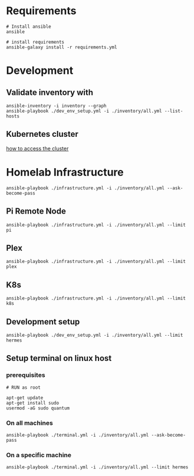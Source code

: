 # Requirements

    # Install ansible
    ansible

    # install requirements
    ansible-galaxy install -r requirements.yml

# Development
## Validate inventory with

    ansible-inventory -i inventory --graph
    ansible-playbook ./dev_env_setup.yml -i ./inventory/all.yml --list-hosts

## Kubernetes cluster
[how to access the cluster](https://kubernetes.io/docs/tasks/access-application-cluster/access-cluster/)

# Homelab Infrastructure

    ansible-playbook ./infrastructure.yml -i ./inventory/all.yml --ask-become-pass

## Pi Remote Node
    ansible-playbook ./infrastructure.yml -i ./inventory/all.yml --limit pi

## Plex
    ansible-playbook ./infrastructure.yml -i ./inventory/all.yml --limit plex

## K8s
    ansible-playbook ./infrastructure.yml -i ./inventory/all.yml --limit k8s

## Development setup

    ansible-playbook ./dev_env_setup.yml -i ./inventory/all.yml --limit hermes

## Setup terminal on linux host

### prerequisites

    # RUN as root

    apt-get update
    apt-get install sudo
    usermod -aG sudo quantum

### On all machines

    ansible-playbook ./terminal.yml -i ./inventory/all.yml --ask-become-pass

### On a specific machine

    ansible-playbook ./terminal.yml -i ./inventory/all.yml --limit hermes

